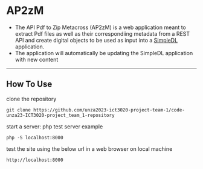 # **AP2zM**


- The API Pdf to Zip Metacross (AP2zM) is a web application meant to extract Pdf files as well as their correspondiing metadata from a REST API and create digital objects to be used as input into a [SimpleDL](https://github.com/slumou/simpledl) application.
- The application will automatically be updating the SimpleDL application with new content
****

## How To Use
clone the repository
```
git clone https://github.com/unza2023-ict3020-project-team-1/code-unza23-ICT3020-project_team_1-repository
```

start a server: php test server example
```
php -S localhost:8000
```

test the site using the below url in a web browser on local machine
```
http://localhost:8000
```
